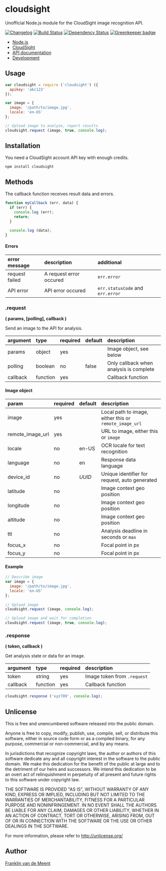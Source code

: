 cloudsight
==========

Unofficial Node.js module for the CloudSight image recognition API.

[![Changelog](https://img.shields.io/npm/v/cloudsight.svg?maxAge=3600)](https://github.com/fvdm/nodejs-cloudsight/blob/master/CHANGELOG.md)
[![Build Status](https://travis-ci.org/fvdm/nodejs-cloudsight.svg?branch=master)](https://travis-ci.org/fvdm/nodejs-cloudsight)
[![Dependency Status](https://gemnasium.com/badges/github.com/fvdm/nodejs-cloudsight.svg)](https://gemnasium.com/github.com/fvdm/nodejs-cloudsight#runtime-dependencies)
[![Greenkeeper badge](https://badges.greenkeeper.io/fvdm/nodejs-cloudsight.svg)](https://greenkeeper.io/)

* [Node.js](https://nodejs.org/)
* [CloudSight](https://cloudsightapi.com/)
* [API documentation](http://cloudsightapi.com/docs)
* [Development](https://github.com/fvdm/nodejs-cloudsight/blob/develop/CONTRIBUTING.md)


Usage
-----

```js
var cloudsight = require ('cloudsight') ({
  apikey: 'abc123'
});

var image = {
  image: '/path/to/image.jpg',
  locale: 'en-US'
};

// Upload image to analyze, report results
cloudsight.request (image, true, console.log);
```


Installation
------------

You need a CloudSight account API key with enough credits.

`npm install cloudsight`


Methods
-------

The callback function receives result data and errors.

```js
function myCallback (err, data) {
  if (err) {
    console.log (err);
    return;
  }

  console.log (data);
}
```


#### Errors

error message  | description             | additional
:--------------|:------------------------|:--------------------------
request failed | A request error occured | `err.error`
API error      | API error occured       | `err.statusCode` and `err.error`


### .request
**( params, [polling], callback )**

Send an image to the API for analysis.


argument | type     | required | default | description
:--------|:---------|:---------|:--------|:-----------------------
params   | object   | yes      |         | Image object, see below
polling  | boolean  | no       | false   | Only callback when analysis is complete
callback | function | yes      |         | Callback function


#### Image object

param            | required | default | description
:----------------|:---------|:--------|:-------------------------------
image            | yes      |         | Local path to image, either this or `remote_image_url`
remote_image_url | yes      |         | URL to image, either this or `image`
locale           | no       | en-US   | OCR locale for text recognition
language         | no       | en      | Response data language
device_id        | no       | _UUID_  | Unique identifier for request, auto generated
latitude         | no       |         | Image context geo position
longitude        | no       |         | Image context geo position
altitude         | no       |         | Image context geo position
ttl              | no       |         | Analysis deadline in seconds or `max`
focus_x          | no       |         | Focal point in px
focus_y          | no       |         | Focal point in px


#### Example

```js
// Describe image
var image = {
  image: '/path/to/image.jpg',
  locale: 'en-US'
};
  
// Upload image
cloudsight.request (image, console.log);

// Upload image and wait for completion
cloudsight.request (image, true, console.log);
```


### .response
**( token, callback )**

Get analysis state or data for an image.


argument | type     | required | description
:--------|:---------|:---------|:---------------------------
token    | string   | yes      | Image token from `.request`
callback | function | yes      | Callback function


```js
cloudsight.response ('xyz789', console.log);
```


Unlicense
---------

This is free and unencumbered software released into the public domain.

Anyone is free to copy, modify, publish, use, compile, sell, or
distribute this software, either in source code form or as a compiled
binary, for any purpose, commercial or non-commercial, and by any
means.

In jurisdictions that recognize copyright laws, the author or authors
of this software dedicate any and all copyright interest in the
software to the public domain. We make this dedication for the benefit
of the public at large and to the detriment of our heirs and
successors. We intend this dedication to be an overt act of
relinquishment in perpetuity of all present and future rights to this
software under copyright law.

THE SOFTWARE IS PROVIDED "AS IS", WITHOUT WARRANTY OF ANY KIND,
EXPRESS OR IMPLIED, INCLUDING BUT NOT LIMITED TO THE WARRANTIES OF
MERCHANTABILITY, FITNESS FOR A PARTICULAR PURPOSE AND NONINFRINGEMENT.
IN NO EVENT SHALL THE AUTHORS BE LIABLE FOR ANY CLAIM, DAMAGES OR
OTHER LIABILITY, WHETHER IN AN ACTION OF CONTRACT, TORT OR OTHERWISE,
ARISING FROM, OUT OF OR IN CONNECTION WITH THE SOFTWARE OR THE USE OR
OTHER DEALINGS IN THE SOFTWARE.

For more information, please refer to <http://unlicense.org/>


Author
------

[Franklin van de Meent](https://frankl.in/)

